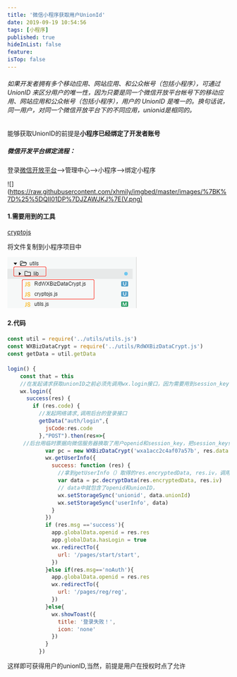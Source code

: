 ```yaml
---
title: '微信小程序获取用户UnionId'
date: 2019-09-19 10:54:56
tags: [小程序]
published: true
hideInList: false
feature: 
isTop: false
---
```


###### 		如果开发者拥有多个移动应用、网站应用、和公众帐号（包括小程序），可通过 UnionID 来区分用户的唯一性，因为只要是同一个微信开放平台帐号下的移动应用、网站应用和公众帐号（包括小程序），用户的 UnionID 是唯一的。换句话说，同一用户，对同一个微信开放平台下的不同应用，unionid是相同的。

能够获取UnionID的前提是**小程序已经绑定了开发者账号**

##### 微信开发平台绑定流程：

登录[微信开放平台](https://open.weixin.qq.com/)-->管理中心-->小程序-->绑定小程序

![](https://raw.githubusercontent.com/xhmily/imgbed/master/images/%7BK%7D%25%5DQII01DP%7DJZAWJKJ%7E(V.png)

#### 1.需要用到的工具

[cryptojs](https://github.com/xhmily/imgbed/raw/master/images/cryptojs-master.zip)

将文件复制到小程序项目中

![](https://raw.githubusercontent.com/xhmily/imgbed/master/images/20190919173913.png)

#### 2.代码

```javascript
const util = require('../utils/utils.js')
const WXBizDataCrypt = require('../utils/RdWXBizDataCrypt.js')
const getData = util.getData

login() {
    const that = this
    //在发起请求获取unionID之前必须先调用wx.login接口，因为需要用到session_key
    wx.login({
      success(res) {
        if (res.code) {
          //发起网络请求,调用后台的登录接口
          getData("auth/login",{
            jsCode:res.code
          },"POST").then(res=>{
  	 //后台用临时票据向微信服务器换取了用户openid和session_key，把session_key传回前端用来解密
            var pc = new WXBizDataCrypt('wxa1acc2c4af07a57b', res.data.sessionkey)
            wx.getUserInfo({
              success: function (res) {
                //拿到getUserInfo（）取得的res.encryptedData, res.iv，调用decryptData（）解密
                var data = pc.decryptData(res.encryptedData, res.iv)
                // data中就包含了openid和unionID，
                wx.setStorageSync('unionid', data.unionId)
                wx.setStorageSync('userInfo', data)
              }
            })
            if (res.msg =='success'){
              app.globalData.openid = res.res
              app.globalData.hasLogin = true
              wx.redirectTo({
                url: '/pages/start/start',
              })
            }else if(res.msg=='noAuth'){
              app.globalData.openid = res.res
              wx.redirectTo({
                url: '/pages/reg/reg',
              })
            }else{
              wx.showToast({
                title: '登录失败！',
                icon: 'none'
              })
            }
          })
```

这样即可获得用户的unionID,当然，前提是用户在授权时点了允许